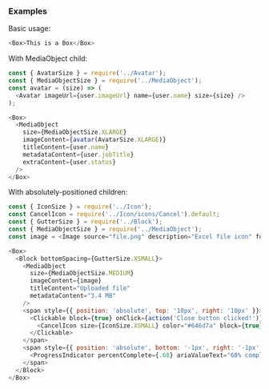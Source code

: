 ### Examples

Basic usage:

```js { "props": { "data-example": "basic" } }
<Box>This is a Box</Box>
```

With MediaObject child:

```js { "props": { "data-example": "with-mediaobject-child" } }
const { AvatarSize } = require('../Avatar');
const { MediaObjectSize } = require('../MediaObject');
const avatar = (size) => (
  <Avatar imageUrl={user.imageUrl} name={user.name} size={size} />
);

<Box>
  <MediaObject
    size={MediaObjectSize.XLARGE}
    imageContent={avatar(AvatarSize.XLARGE)}
    titleContent={user.name}
    metadataContent={user.jobTitle}
    extraContent={user.status}
  />
</Box>
```

With absolutely-positioned children:

```js { "props": { "data-example": "with-absolutely-positioned-children" } }
const { IconSize } = require('../Icon');
const CancelIcon = require('../Icon/icons/Cancel').default;
const { GutterSize } = require('../Block');
const { MediaObjectSize } = require('../MediaObject');
const image = <Image source="file.png" description="Excel file icon" fullWidth={true} />;

<Box>
  <Block bottomSpacing={GutterSize.XSMALL}>
    <MediaObject
      size={MediaObjectSize.MEDIUM}
      imageContent={image}
      titleContent="Uploaded file"
      metadataContent="3.4 MB"
    />
    <span style={{ position: 'absolute', top: '10px', right: '10px' }}>
      <Clickable block={true} onClick={action('Close button clicked!')}>
        <CancelIcon size={IconSize.XSMALL} color="#646d7a" block={true} />
      </Clickable>
    </span>
    <span style={{ position: 'absolute', bottom: '-1px', right: '-1px', left: '-1px' }}>
      <ProgressIndicator percentComplete={.68} ariaValueText="68% complete" />
    </span>
  </Block>
</Box>
```
